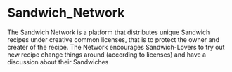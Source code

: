 # Sandwich_Network
The Sandwich Network is a platform that distributes unique Sandwich recipes under creative common licenses, that is to protect the owner and creater of the recipe. The Network encourages Sandwich-Lovers to try out new recipe change things around (according to licenses) and have a discussion about their Sandwiches
